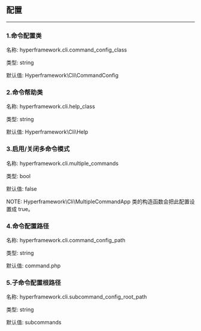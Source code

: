 ## 配置

---

### 1.命令配置类
名称: hyperframework.cli.command_config_class

类型: string

默认值: Hyperframework\Cli\CommandConfig

### 2.命令帮助类
名称: hyperframework.cli.help_class

类型: string

默认值: Hyperframework\Cli\Help

### 3.启用/关闭多命令模式
名称: hyperframework.cli.multiple_commands

类型: bool

默认值: false

NOTE: Hyperframework\Cli\MultipleCommandApp 类的构造函数会把此配置设置成 true。

### 4.命令配置路径
名称: hyperframework.cli.command_config_path

类型: string

默认值: command.php

### 5.子命令配置根路径
名称: hyperframework.cli.subcommand_config_root_path

类型: string

默认值: subcommands
